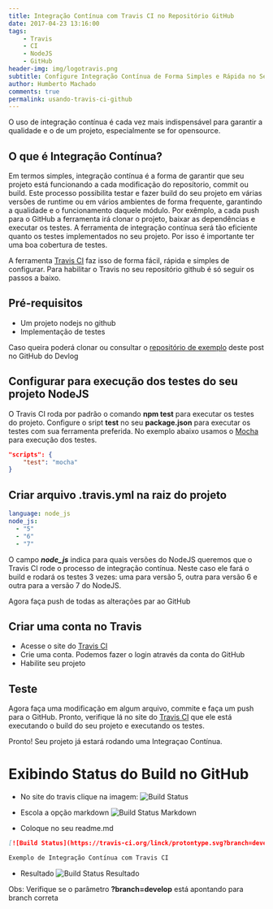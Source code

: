 ```yaml
---
title: Integração Contínua com Travis CI no Repositório GitHub
date: 2017-04-23 13:16:00
tags: 
    - Travis
    - CI
    - NodeJS
    - GitHub
header-img: img/logotravis.png
subtitle: Configure Integração Contínua de Forma Simples e Rápida no Seu Repositório Github
author: Humberto Machado
comments: true
permalink: usando-travis-ci-github
---
```


O uso de integração contínua é cada vez mais indispensável para garantir a qualidade e o de um projeto, especialmente se for opensource.

## O que é Integração Contínua?

Em termos simples, integração contínua é a forma de garantir que seu projeto está funcionando a cada modificação do reposítorio, commit ou build. Este processo possibilita testar e fazer build do seu projeto em várias versões de runtime ou em vários ambientes de forma frequente, garantindo a qualidade e o funcionamento daquele módulo. Por exêmplo, a cada push para o GitHub a ferramenta irá clonar o projeto, baixar as dependências e executar os testes.
A ferramenta de integração contínua será tão eficiente quanto os testes implementados no seu projeto. Por isso é importante ter uma boa cobertura de testes.

A ferramenta [Travis CI](https://travis-ci.org/) faz isso de forma fácil, rápida e simples de configurar. Para habilitar o Travis no seu repositório github é só seguir os passos a baixo.

## Pré-requisitos

- Um projeto nodejs no github
- Implementação de testes

Caso queira poderá clonar ou consultar o [repositório de exemplo](git@github.com:DevLogger/travis-ci-example.git) deste post no GitHub do Devlog
## Configurar para execução dos testes do seu projeto NodeJS

O Travis CI roda por padrão o comando **npm test** para executar os testes do projeto.
Configure o sript **test** no seu **package.json** para executar os testes com sua ferramenta preferida. No exemplo abaixo usamos o [Mocha](https://mochajs.org/#getting-started) para execução dos testes.

```json
"scripts": {
    "test": "mocha"
}
```

## Criar arquivo .travis.yml na raiz do projeto

```yml
language: node_js
node_js:
  - "5"
  - "6"
  - "7"
```

O campo ***node_js*** indica para quais versões do NodeJS queremos que o Travis CI rode o processo de integração contínua. Neste caso ele fará o build e rodará os testes 3 vezes: uma para versão 5, outra para versão 6 e outra para a versão 7 do NodeJS.

Agora faça push de todas as alterações par ao GitHub

## Criar uma conta no Travis

- Acesse o site do [Travis CI](https://travis-ci.org/)
- Crie uma conta. Podemos fazer o login através da conta do GitHub
- Habilite seu projeto

## Teste

Agora faça uma modificação em algum arquivo, commite e faça um push para o GitHub.
Pronto, verifique lá no site do [Travis CI](https://travis-ci.org/) que ele está executando o build do seu projeto e executando os testes.

Pronto! Seu projeto já estará rodando uma Integraçao Contínua.

# Exibindo Status do Build no GitHub

- No site do travis clique na imagem: 
![Build Status](build-status.png)

- Escola a opção markdown
![Build Status Markdown](build-status2.png)

- Coloque no seu readme.md
```markdown
[![Build Status](https://travis-ci.org/linck/protontype.svg?branch=develop)](https://travis-ci.org/linck/protontype)

Exemplo de Integração Contínua com Travis CI
```

- Resultado
![Build Status Resultado](build-status3.png)

Obs: Verifique se o parâmetro **?branch=develop** está apontando para branch correta


